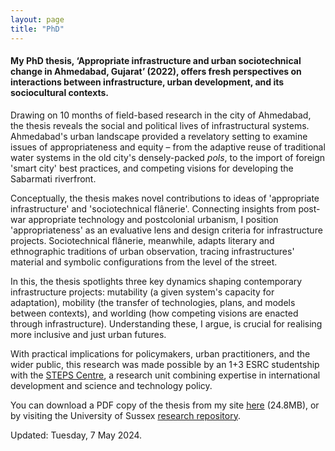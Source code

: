 ```yaml
---  
layout: page
title: "PhD"
---  
```


#### My PhD thesis, ‘Appropriate infrastructure and urban sociotechnical change in Ahmedabad, Gujarat’ (2022), offers fresh perspectives on interactions between infrastructure, urban development, and its sociocultural contexts.

Drawing on 10 months of field-based research in the city of Ahmedabad, the thesis reveals the social and political lives of infrastructural systems. Ahmedabad's urban landscape provided a revelatory setting to examine issues of appropriateness and equity – from the adaptive reuse of traditional water systems in the old city's densely-packed *pols*, to the import of foreign 'smart city' best practices, and competing visions for developing the Sabarmati riverfront.

Conceptually, the thesis makes novel contributions to ideas of 'appropriate infrastructure' and 'sociotechnical flânerie'. Connecting insights from post-war appropriate technology and postcolonial urbanism, I position 'appropriateness' as an evaluative lens and design criteria for infrastructure projects. Sociotechnical flânerie, meanwhile, adapts literary and ethnographic traditions of urban observation, tracing infrastructures' material and symbolic configurations from the level of the street.

In this, the thesis spotlights three key dynamics shaping contemporary infrastructure projects: mutability (a given system's capacity for adaptation), mobility (the transfer of technologies, plans, and models between contexts), and worlding (how competing visions are enacted through infrastructure). Understanding these, I argue, is crucial for realising more inclusive and just urban futures.

With practical implications for policymakers, urban practitioners, and the wider public, this research was made possible by an 1+3 ESRC studentship with the [STEPS Centre](https://steps-centre.org/), a research unit combining expertise in international development and science and technology policy.

You can download a PDF copy of the thesis from my site [here](https://files.justinpickard.net/pdfs/mutability-mobility-worlding.pdf) (24.8MB), or by visiting the University of Sussex [research repository](https://sro.sussex.ac.uk/id/eprint/106225/).

Updated: Tuesday, 7 May 2024.